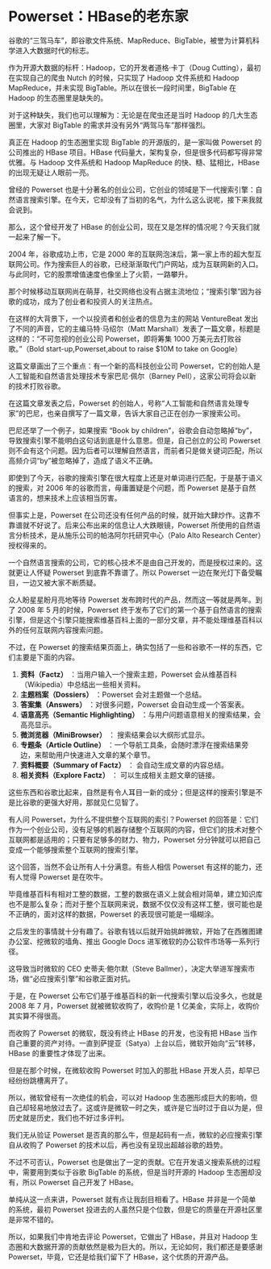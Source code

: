 





# Powerset：HBase的老东家

谷歌的“三驾马车”，即谷歌文件系统、MapReduce、BigTable，被誉为计算机科学进入大数据时代的标志。

作为开源大数据的标杆：Hadoop，它的开发者道格·卡丁（Doug Cutting），最初在实现自己的爬虫 Nutch 的时候，只实现了 Hadoop 文件系统和 Hadoop MapReduce，并未实现 BigTable。所以在很长一段时间里，BigTable 在 Hadoop 的生态圈里是缺失的。

对于这种缺失，我们也可以理解为：无论是在爬虫还是当时 Hadoop 的几大生态圈里，大家对 BigTable 的需求并没有另外“两驾马车”那样强烈。

真正在 Hadoop 的生态圈里实现 BigTable 的开源版的，是一家叫做 Powerset 的公司推出的 HBase 项目。HBase 代码量大，架构复杂，但是很多代码都写得非常优雅。与 Hadoop 文件系统和 Hadoop MapReduce 的快、糙、猛相比，HBase 的出现无疑让人眼前一亮。

曾经的 Powerset 也是十分著名的创业公司，它创业的领域是下一代搜索引擎：自然语言搜索引擎。在今天，它却没有了当初的名气，为什么这么说呢，接下来我就会说到。

那么，这个曾经开发了 HBase 的创业公司，现在又是怎样的情况呢？今天我们就一起来了解一下。

2004 年，谷歌成功上市，它是 2000 年的互联网泡沫后，第一家上市的超大型互联网公司。作为搜索巨人的谷歌，已经渐渐取代门户网站，成为互联网新的入口。与此同时，它的股票增值速度也像坐上了火箭，一路攀升。

那个时候移动互联网尚在萌芽，社交网络也没有占据主流地位；“搜索引擎”因为谷歌的成功，成为了创业者和投资人的关注热点。

在这样的大背景下，一个以投资者和创业者的信息为主的网站 VentureBeat 发出了不同的声音，它的主编马特·马绍尔（Matt Marshall）发表了一篇文章，标题是这样的：“不可忽视的创业公司 Powerset，即将筹集 1000 万美元去打败谷歌。”（Bold start-up,Powerset,about to raise $10M to take on Google）

这篇文章画出了三个重点：有一个新的高科技创业公司 Powerset，它的创始人是人工智能和自然语言处理技术专家巴尼·佩尔（Barney Pell），这家公司将会以新的技术打败谷歌。

在这篇文章发表之后，Powerset 的创始人，号称“人工智能和自然语言处理专家”的巴尼，也亲自撰写了一篇文章，告诉大家自己正在创办一家搜索公司。

巴尼还举了一个例子，如果搜索 “Book by children”，谷歌会自动忽略掉“by”，导致搜索引擎不能明白这句话到底是什么意思。但是，自己创立的公司 Powerset 则不会有这个问题。因为后者可以理解自然语言，而前者只是做关键词匹配，所以高频介词“by”被忽略掉了，造成了语义不正确。

即使到了今天，谷歌的搜索引擎在很大程度上还是对单词进行匹配，于是基于语义的搜索，对 2006 年的谷歌而言，毋庸置疑是个问题，而 Powerset 是基于自然语言的，想来技术上应该相当厉害。

但事实上是，Powerset 在公司还没有任何产品的时候，就开始大肆炒作。这靠不靠谱就不好说了。后来公布出来的信息让人大跌眼镜，Powerset 所使用的自然语言分析技术，是从施乐公司的帕洛阿尔托研究中心（Palo Alto Research Center）授权得来的。

一个自然语言搜索的公司，它的核心技术不是由自己开发的，而是授权过来的。这就更让人怀疑 Powerset 到底靠不靠谱了。所以 Powerset 一边在聚光灯下备受瞩目，一边又被大家不断质疑。

众人盼星星盼月亮地等待 Powerset 发布跨时代的产品，然而这一等就是两年。到了 2008 年 5 月的时候，Powerset 终于发布了它们的第一个基于自然语言的搜索引擎，但是这个引擎只能搜索维基百科上面的一部分文章，并不能处理维基百科以外的任何互联网内容搜索问题。

不过，在 Powerset 的搜索结果页面上，确实包括了一些和谷歌不一样的东西，它们主要是下面的内容。

1. **资料（Factz）** ：当用户输入一个搜索主题，Powerset 会从维基百科（Wikipedia）中总结出一些相关资料。
2. **主题档案（Dossiers）** ：Powerset 会对主题做一个总结。
3. **答案集（Answers）** ：对很多问题，Powerset 会自动生成一个答案表。
4. **语意高亮（Semantic Highlighting）** ：与用户问题语意相关的搜索结果，会高亮显示。
5. **微浏览器（MiniBrowser）** ： 搜索结果会以大纲形式显示。
6. **专题条（Article Outline）** ：一个导航工具条，会随时漂浮在搜索结果旁边，来帮助用户快速进入文章的某个章节。
7. **资料概要（Summary of Factz）** ： 会自动生成文章的内容总结。
8. **相关资料（Explore Factz）** ： 可以生成相关主题文章的链接。

这些东西和谷歌比起来，自然是有令人耳目一新的成分；但是这样的搜索引擎是不是比谷歌的更强大好用，那就见仁见智了。

有人问 Powerset，为什么不提供整个互联网的索引？Powerset 的回答是：它们作为一个创业公司，没有足够的机器存储整个互联网的内容，但它们的技术对整个互联网都是适用的；只要有足够多的财力、物力，Powerset 分分钟就可以把自己变成一个能够搜索整个互联网的搜索引擎。

这个回答，当然不会让所有人十分满意。有些人相信 Powerset 有这样的能力，还有人觉得 Powerset 是在吹牛。

毕竟维基百科有相对工整的数据，工整的数据在语义上就会相对简单，建立知识库也不是那么复杂；而对于整个互联网来说，数据不仅仅没有这样工整，很可能也是不正确的，面对这样的数据，Powerset 的表现很可能是一塌糊涂。

之后发生的事情就十分有趣了。谷歌有钱以后就开始挑衅微软，开始了在西雅图建办公室、挖微软的墙角、推出 Google Docs 进军微软的办公软件市场等一系列行径。

这导致当时微软的 CEO 史蒂夫·鲍尔默（Steve Ballmer），决定大举进军搜索市场，做“必应搜索引擎”和谷歌正面对抗。

于是，在 Powerset 公布它们基于维基百科的新一代搜索引擎以后没多久，也就是 2008 年 7 月，Powerset 就被微软收购了，收购价是 1 亿美金，实际上，收购价其实算不得很高。

而收购了 Powerset 的微软，既没有终止 HBase 的开发，也没有把 HBase 当作自己重要的资产对待。一直到萨提亚（Satya）上台以后，微软开始向“云”转移，HBase 的重要性才体现了出来。

但是在那个时候，在微软收购 Powerset 时加入的那批 HBase 开发人员，却早已经纷纷跳槽离开了。

所以，微软曾经有一次绝佳的机会，可以对 Hadoop 生态圈形成巨大的影响，但自己却轻易地放过去了。这或许是微软一时之失，或许是它当时过于自以为是，但历史就是历史，我们也不好过多评判。

我们无从验证 Powerset 是否真的那么牛，但是起码有一点，微软的必应搜索引擎自从收购了 Powerset 的技术以后，再也没有呈现出超越谷歌的趋势。

不过不可否认，Powerset 也是做出了一定的贡献。它在开发语义搜索系统的过程中，需要用到类似于谷歌 BigTable 的系统，但是当时开源的 Hadoop 生态圈却没有，所以 Powerset 自己开发了 HBase。

单纯从这一点来讲，Powerset 就有点让我刮目相看了。HBase 并非是一个简单的系统，最初 Powerset 投进去的人虽然只是个位数，但是它的质量在开源社区里是非常不错的。

所以，如果我们中肯地去评论 Powerset，它做出了 HBase，并且对 Hadoop 生态圈和大数据开源的贡献依然是极为巨大的。所以，无论如何，我们都还是要感谢 Powerset，毕竟，它还是给我们留下了 HBase，这个优质的开源产品。










































